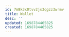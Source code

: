 ```yaml
---
id: 7m8k3x0tvv2js3qgzz3wrmv
title: Wallet
desc: ''
updated: 1698784465825
created: 1698784465825
---
```

